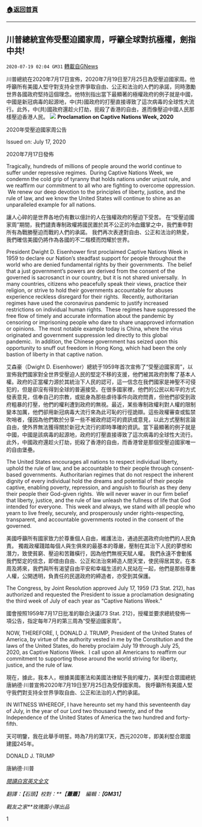 ###  [:house:返回首頁](https://github.com/ourhimalayas/txt)
---

## 川普總統宣佈受壓迫國家周，呼籲全球對抗極權，劍指中共!
`2020-07-19 02:04 GM31` [轉載自GNews](https://gnews.org/zh-hant/269325/)

川普總統在2020年7月17日宣佈，2020年7月19日至7月25日為受壓迫國家周。他呼籲所有美國人堅守對支持全世界爭取自由、公正和法治的人們的承諾，同時激勵世界各國政府堅持這個理念。他特別指出當下最顯著的極權政府的例子就是中國，中國是新冠病毒的起源地，中(共)國政府的打壓直接導致了這次病毒的全球性大流行。此外，中(共)國政府還趁火打劫，扼殺了香港的自由，進而像壓迫中國人民那樣壓迫香港人民。
![](https://s3.amazonaws.com/gnews-media-offload/wp-content/uploads/2020/04/24005311/white_house-mike.jpg)
**Proclamation on Captive Nations Week, 2020**

2020年受壓迫國家周公告

Issued on: July 17, 2020

2020年7月17日發佈

Tragically, hundreds of millions of people around the world continue to suffer under repressive regimes.  During Captive Nations Week, we condemn the cold grip of tyranny that holds nations under unjust rule, and we reaffirm our commitment to all who are fighting to overcome oppression.  We renew our deep devotion to the principles of liberty, justice, and the rule of law, and we know the United States will continue to shine as an unparalleled example for all nations.

讓人心碎的是世界各地仍有數以億計的人在強權政府的壓迫下受苦。 在“受壓迫國家周”期間，我們譴責專制政權將國民置於其不公正的冷血鐵掌之中，我們重申對所有為戰勝壓迫而戰的人們的承諾。 我們再次表達對自由、公正和法治的熱愛，我們確信美國仍將作為各國的不二楷模而閃耀於世界。

President Dwight D. Eisenhower first proclaimed Captive Nations Week in 1959 to declare our Nation’s steadfast support for people throughout the world who are denied fundamental rights by their governments.  The belief that a just government’s powers are derived from the consent of the governed is sacrosanct in our country, but it is not shared universally.  In many countries, citizens who peacefully speak their views, practice their religion, or strive to hold their governments accountable for abuses experience reckless disregard for their rights.  Recently, authoritarian regimes have used the coronavirus pandemic to justify increased restrictions on individual human rights.  These regimes have suppressed the free flow of timely and accurate information about the pandemic by censoring or imprisoning people who dare to share unapproved information or opinions.  The most notable example today is China, where the virus originated and government suppression led directly to this global pandemic.  In addition, the Chinese government has seized upon this opportunity to snuff out freedom in Hong Kong, which had been the only bastion of liberty in that captive nation.

艾森豪（Dwight D. Eisenhower）總統于1959年首次宣佈了“受壓迫國家周”，以宣佈我們國家對全世界受壓迫人民的堅定不移的支援，他們被其政府剝奪了基本人權。政府的正當權力源於其統治下人民的認可，這一信念在我們國家是神聖不可侵犯的，但是卻沒有得到全球的普遍接受。在很多國家裡，他們的公民以和平的方式發表意見，信奉自己的宗教，或挺身為那些虐待事件向政府問責，但他們卻受到政府粗暴的打壓，他們的權利遭到政府的無視。最近，某些專制政權利對人權的限制變本加厲，他們卻用新冠病毒大流行來為此可恥的行徑詭辯。這些政權審查或監禁吹哨者，僅因為他們敢於分享一些不被政府認可的資訊或意見，以此方式壓制言論自由，使外界無法獲得關於新冠大流行的即時準確的資訊。當下最顯著的例子就是中國，中國是該病毒的起源地，政府的打壓直接導致了這次病毒的全球性大流行。此外，中國政府還趁火打劫，扼殺了香港的自由，而香港曾是那個受壓迫國家唯一的自由堡壘。

The United States encourages all nations to respect individual liberty, uphold the rule of law, and be accountable to their people through consent-based governments.  Authoritarian regimes that do not respect the inherent dignity of every individual hold the dreams and potential of their people captive, enabling poverty, repression, and anguish to flourish as they deny their people their God-given rights.  We will never waver in our firm belief that liberty, justice, and the rule of law unleash the fullness of life that God intended for everyone.  This week and always, we stand with all people who yearn to live freely, securely, and prosperously under rights-respecting, transparent, and accountable governments rooted in the consent of the governed.

美國呼籲所有國家致力於尊重個人自由，維護法治，通過民選政府向他們的人民負責。 獨裁政權踐踏每個人與生俱來的最基本的尊嚴，壓制在其治下人民的夢想和潛力，致使貧窮、壓迫和苦難橫行，因為他們無視天賦人權。 我們永遠不會動搖我們堅定的信念，即借由自由、公正和法治來締造人間天堂，使民得居其安。在本周及將來，我們與所有渴望自由平安和幸福生活的人民站在一起，他們是那些尊重人權，公開透明，負責任的民選政府的締造者，亦受到其保護。

The Congress, by Joint Resolution approved July 17, 1959 (73 Stat. 212), has authorized and requested the President to issue a proclamation designating the third week of July of each year as “Captive Nations Week.”

國會按照1959年7月17日批准的聯合決議(73 Stat. 212)，授權並要求總統發佈一項公告，指定每年7月的第三周為“受壓迫國家周”。

NOW, THEREFORE, I, DONALD J. TRUMP, President of the United States of America, by virtue of the authority vested in me by the Constitution and the laws of the United States, do hereby proclaim July 19 through July 25, 2020, as Captive Nations Week.  I call upon all Americans to reaffirm our commitment to supporting those around the world striving for liberty, justice, and the rule of law.

現在，據此，我本人，根據美國憲法和美國法律賦予我的權力，美利堅合眾國總統唐納德·川普宣佈2020年7月19日至7月25日為受俘國家周。 我呼籲所有美國人堅守我們對支持全世界爭取自由、公正和法治的人們的承諾。

IN WITNESS WHEREOF, I have hereunto set my hand this seventeenth day of July, in the year of our Lord two thousand twenty, and of the Independence of the United States of America the two hundred and forty-fifth.

天可明鑒，我在此舉手明誓。時為7月的第17天，西元2020年，即美利堅合眾國建國245年。

DONALD J. TRUMP

唐納德·川普

*[閱讀白宮英文全文](https://www.whitehouse.gov/presidential-actions/proclamation-captive-nations-week-2020/)*

*翻譯：【石頭】校對：**【**蕭蕭**】*  *編輯：【**GM31**】*

*戰友之家**玫瑰園小隊出品*

1
